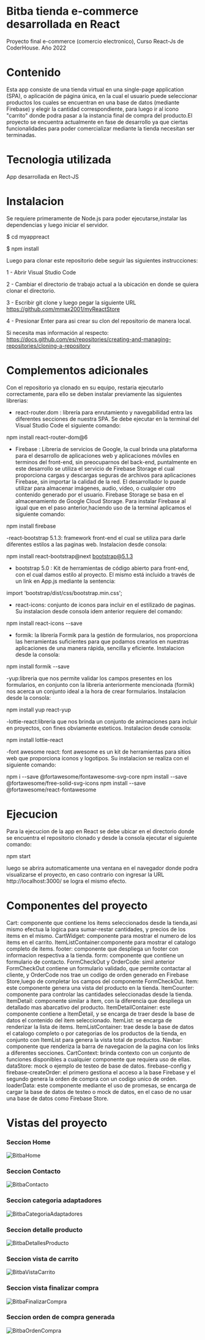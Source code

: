 # Bitba tienda e-commerce desarrollada en React

Proyecto final e-commerce (comercio electronico), Curso React-Js de CoderHouse. Año 2022

# Contenido

Esta app consiste de una tienda virtual en una single-page application (SPA), o aplicación de página única, en la cual el usuario
puede seleccionar productos los cuales se encuentran en una base de datos (mediante Firebase) y elegir la cantidad correspondiente, para luego ir al icono "carrito" donde podra pasar a la instancia final de compra del producto.El proyecto se encuentra actualmente en fase de desarrollo ya que ciertas funcionalidades para
poder comercializar mediante la tienda necesitan ser terminadas. 

# Tecnologia utilizada

App desarrollada en Rect-JS

# Instalacion

Se requiere primeramente de Node.js para poder ejecutarse,instalar las dependencias y luego iniciar el servidor.

$ cd myappreact

$ npm install

Luego para clonar este repositorio debe seguir las siguientes instrucciones:

1 - Abrir Visual Studio Code

2 - Cambiar el directorio de trabajo actual a la ubicación en donde se quiera clonar el directorio.

3 - Escribir git clone y luego pegar la siguiente URL https://github.com/mmax2001/myReactStore

4 - Presionar Enter para asi crear su clon del repositorio de manera local.

Si necesita mas información al respecto: https://docs.github.com/es/repositories/creating-and-managing-repositories/cloning-a-repository

# Complementos adicionales

Con el repositorio ya clonado en su equipo, restaria ejecutarlo correctamente, para ello se deben instalar previamente las siguientes librerias:

- react-router.dom : librería para enrutamiento y navegabilidad entra las diferentes secciones de nuestra SPA. Se debe ejecutar en la terminal del Visual Studio Code el siguiente comando:

npm install react-router-dom@6 

- Firebase : Libreria de servicios de Google, la cual brinda una plataforma para el desarrollo de aplicaciones web y aplicaciones móviles en terminos del front-end, sin preocuparnos del back-end, puntalmente en este desarrollo se utiliza el servicio de Firebase Storage el cual proporciona cargas y descargas seguras de archivos para aplicaciones Firebase, sin importar la calidad de la red. El desarrollador lo puede utilizar para almacenar imágenes, audio, vídeo, o cualquier otro contenido generado por el usuario. Firebase Storage se basa en el almacenamiento de Google Cloud Storage. Para instalar Firebase al igual que en el paso anterior,haciendo uso de la terminal aplicamos el siguiente comando:

npm install firebase

-react-bootstrap 5.1.3: framework front-end el cual se utiliza para darle diferentes estilos a las paginas web.
Instalacion desde consola:

npm install react-bootstrap@next bootstrap@5.1.3

- bootstrap 5.0 : Kit de herramientas de código abierto para front-end, con el cual  damos estilo al proyecto. El mismo está incluido a través de un link en App.js mediante la sentencia: 

import 'bootstrap/dist/css/bootstrap.min.css';

- react-icons: conjunto de iconos para incluir en el estilizado de paginas. 
Su instalacion desde consola idem anterior requiere del comando:

npm install react-icons --save

- formik: la librería Formik para la gestión de formularios, nos proporciona las herramientas suficientes para que podamos crearlos en nuestras aplicaciones de una manera rápida, sencilla y eficiente.
Instalacion desde la consola:

npm install formik --save

-yup:libreria que nos permite validar los campos presentes en los formularios, en conjunto con la libreria anteriormente mencionada (formik) nos acerca un conjunto ideal a la hora de crear formularios.
Instalacion desde la consola:

npm install yup react-yup

-lottie-react:libreria que nos brinda un conjunto de animaciones para incluir en proyectos, con fines obviamente esteticos.
Instalacion desde consola:

npm install lottie-react

-font awesome react: font awesome es un kit de herramientas para sitios web que proporciona iconos y logotipos.
Su instalacion se realiza con el siguiente comando:

npm i --save @fortawesome/fontawesome-svg-core
npm install --save @fortawesome/free-solid-svg-icons
npm install --save @fortawesome/react-fontawesome

# Ejecucion

Para la ejecucion de la app en React se debe ubicar en el directorio donde se encuentra el repositorio clonado y desde la consola ejecutar el siguiente
comando:

npm start

luego se abrira automaticamente una ventana en el navegador donde podra visualizarse
el proyecto, en caso contrario con ingresar la URL http://localhost:3000/ se logra
el mismo efecto.

# Componentes del proyecto

Cart: componente que contiene los items seleccionados desde la tienda,asi mismo efectua la logica para sumar-restar cantidades, y precios de los items en el mismo.
CartWidget: componente para mostrar el numero de los items en el carrito.
ItemListContainer:componente para mostrar el catalogo completo de items.
footer: componente que despliega un footer con informacion respectiva a la tienda.
form: componente que contiene un formulario de contacto.
FormCheckOut y OrderCode: simil anterior FormCheckOut contiene un formulario validado, que permite contactar al cliente, y OrderCode nos trae un codigo de orden generado en Firebase Store,luego de completar los campos del componente FormCheckOut.
Item: este componente genera una vista del producto en la tienda.
ItemCounter: componente para controlar las cantidades seleccionadas desde la tienda.
ItemDetail: componente similar a item, con la diferencia que despliega un detallado mas abarcativo del producto.
ItemDetailContainer: este componente contiene a ItemDetail, y se encarga de traer desde la base de datos el contenido del item seleccionado.
ItemList: se encarga de renderizar la lista de items.
ItemListContainer: trae desde la base de datos el catalogo completo o por categorias de los productos de la tienda, en conjunto con ItemList para genera la vista total de productos.
Navbar: componente que renderiza la barra de navegacion de la pagina
con los links a diferentes secciones.
CartContext: brinda contexto con un conjunto de funciones disponibles a cualquier componente que requiera uso de ellas.
dataStore: mock o ejemplo de testeo de base de datos.
firebase-config y firebase-createOrder: el primero gestiona el acceso a la base Firebase y el segundo genera la orden de compra con un codigo unico de orden.
loaderData: este componente mediante el uso de promesas, se encarga de cargar la base de datos de testeo o mock de datos, en el caso de no usar una base de datos como Firebase Store.

# Vistas del proyecto
### Seccion Home
![BitbaHome](https://user-images.githubusercontent.com/15664347/159096195-8551ad8f-9e44-492b-b55f-cf092201f8a7.png)
### Seccion Contacto
![BitbaContacto](https://user-images.githubusercontent.com/15664347/159096333-2a6c2a45-4f4f-4544-9c89-72da81a998d1.png)
### Seccion categoria adaptadores
![BitbaCategoriaAdaptadores](https://user-images.githubusercontent.com/15664347/159097303-aece2502-7884-4545-a13f-b15731a9de2e.png)
### Seccion detalle producto
![BitbaDetallesProducto](https://user-images.githubusercontent.com/15664347/159097401-ce13f3cb-57f8-4501-bf1e-1d716f6d8e9e.png)
### Seccion vista de carrito
![BitbaVistaCarrito](https://user-images.githubusercontent.com/15664347/159097464-9c503c3e-a46e-4758-b1fb-e6e37a31613d.png)
### Seccion vista finalizar compra
![BitbaFinalizarCompra](https://user-images.githubusercontent.com/15664347/159097575-9a8ce8b8-5e15-4efa-8d8f-50c2fda228fc.png)
### Seccion orden de compra generada
![BitbaOrdenCompra](https://user-images.githubusercontent.com/15664347/159097632-e1da364b-f224-4306-b848-773dc5dd4cd2.png)



